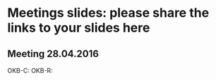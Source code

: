 # Meetings slides: please share the links to your slides here


## Meeting 28.04.2016

OKB-C: 
OKB-R: 





